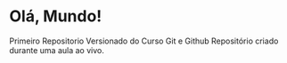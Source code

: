 # Olá, Mundo!
 Primeiro Repositorio Versionado do Curso Git e Github
 Repositório criado durante uma aula ao vivo.
